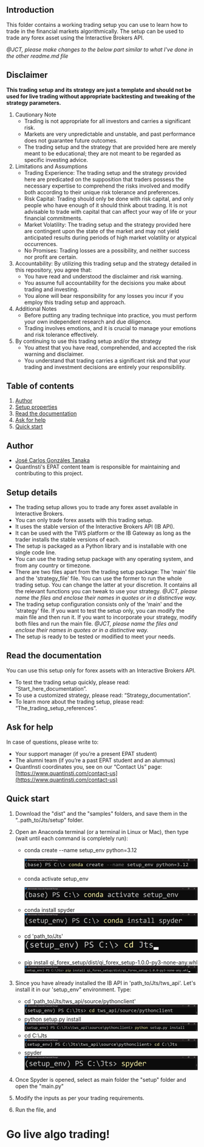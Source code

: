 ## Introduction

This folder contains a working trading setup you can use to learn how to trade in the financial markets algorithmically. The setup can be used to trade any forex asset using the Interactive Brokers API. 

_@JCT, please make changes to the below part similar to what I've done in the other readme.md file_

## Disclaimer
**This trading setup and its strategy are just a template and should not be used for live trading without appropriate backtesting and tweaking of the strategy parameters.**

1. Cautionary Note
    - Trading is not appropriate for all investors and carries a significant risk.
    - Markets are very unpredictable and unstable, and past performance does not guarantee future outcomes.
    - The trading setup and the strategy that are provided here are merely meant to be educational; they are not meant to be regarded as specific investing advice.
2. Limitations and Assumptions
    - Trading Experience: The trading setup and the strategy provided here are predicated on the supposition that traders possess the necessary expertise to comprehend the risks involved and modify both according to their unique risk tolerance and preferences.
    - Risk Capital: Trading should only be done with risk capital, and only people who have enough of it should think about trading. It is not advisable to trade with capital that can affect your way of life or your financial commitments.
    - Market Volatility: The trading setup and the strategy provided here are contingent upon the state of the market and may not yield anticipated results during periods of high market volatility or atypical occurrences.
    - No Promises: Trading losses are a possibility, and neither success nor profit are certain.
3. Accountability: By utilizing this trading setup and the strategy detailed in this repository, you agree that:
    - You have read and understood the disclaimer and risk warning.
    - You assume full accountability for the decisions you make about trading and investing.
    - You alone will bear responsibility for any losses you incur if you employ this trading setup and approach.
4. Additional Notes
    - Before putting any trading technique into practice, you must perform your own independent research and due diligence.
    - Trading involves emotions, and it is crucial to manage your emotions and risk tolerance effectively.
5. By continuing to use this trading setup and/or the strategy
    - You attest that you have read, comprehended, and accepted the risk warning and disclaimer.
    - You understand that trading carries a significant risk and that your trading and investment decisions are entirely your responsibility.

## Table of contents
1. [Author](#author)
2. [Setup properties](#properties)
3. [Read the documentation](#documentation)
4. [Ask for help](#help)
5. [Quick start](#start)

<a id='author'></a>
## Author
- [José Carlos Gonzáles Tanaka](https://www.linkedin.com/in/jose-carlos-gonzales-tanaka/)
- QuantInsti's EPAT content team is responsible for maintaining and contributing to this project.

<a id='properties'></a>
## Setup details
- The trading setup allows you to trade any forex asset available in Interactive Brokers.
- You can only trade forex assets with this trading setup.
- It uses the stable version of the Interactive Brokers API (IB API).
- It can be used with the TWS platform or the IB Gateway as long as the trader installs the stable versions of each.
- The setup is packaged as a Python library and is installable with one single code line.
- You can use the trading setup package with any operating system, and from any country or timezone.
- There are two files apart from the trading setup package: The 'main' file and the 'strategy_file' file. You can use the former to run the whole trading setup. You can change the latter at your discretion. It contains all the relevant functions you can tweak to use your strategy. _@JCT, please name the files and enclose their names in quotes or in a distinctive way._
- The trading setup configuration consists only of the 'main' and the 'strategy' file. If you want to test the setup only, you can modify the main file and then run it. If you want to incorporate your strategy, modify both files and run the main file. _@JCT, please name the files and enclose their names in quotes or in a distinctive way._
- The setup is ready to be tested or modified to meet your needs.


<a id='documentation'></a>
## Read the documentation
You can use this setup only for forex assets with an Interactive Brokers API. 
- To test the trading setup quickly, please read: “Start_here_documentation”.
- To use a customized strategy, please read: “Strategy_documentation”.
- To learn more about the trading setup, please read: “The_trading_setup_references”.

<a id='help'></a>
## Ask for help
In case of questions, please write to:
- Your support manager (if you’re a present EPAT student)
- The alumni team (if you’re a past EPAT student and an alumnus)
- QuantInsti coordinates you, see on our “Contact Us” page: [https://www.quantinsti.com/contact-us](https://www.quantinsti.com/contact-us)

<a id='start'></a>
## Quick start
1. Download the "dist" and the "samples" folders, and save them in the “..path_to/Jts/setup" folder.
2. Open an Anaconda terminal (or a terminal in Linux or Mac), then type (wait until each command is completely run):

    - conda create --name setup_env python=3.12
   
      ![image01](res/image01.png)
      
    - conda activate setup_env
      
      ![image02](res/image02.png)
      
    - conda install spyder
      ![image03](res/image03.png)
      
    - cd 'path_to/Jts'
      ![image03](res/image04.png)
    - pip install qi_forex_setup/dist/qi_forex_setup-1.0.0-py3-none-any.whl
      ![image05](res/image05.png)

4. Since you have already installed the IB API in 'path_to/Jts/tws_api'. Let's install it in our 'setup_env" environment. Type:
    - cd 'path_to/Jts/tws_api/source/pythonclient'
      ![image06](res/image06.png)
    - python setup.py install
      ![image07](res/image07.png)
    - cd C:\Jts
      ![image08](res/image08.png)
    - spyder
      ![image09](res/image09.png)
5. Once Spyder is opened, select as main folder the "setup" folder and open the "main.py" 
6. Modify the inputs as per your trading requirements.
7. Run the file, and

# Go live algo trading!
